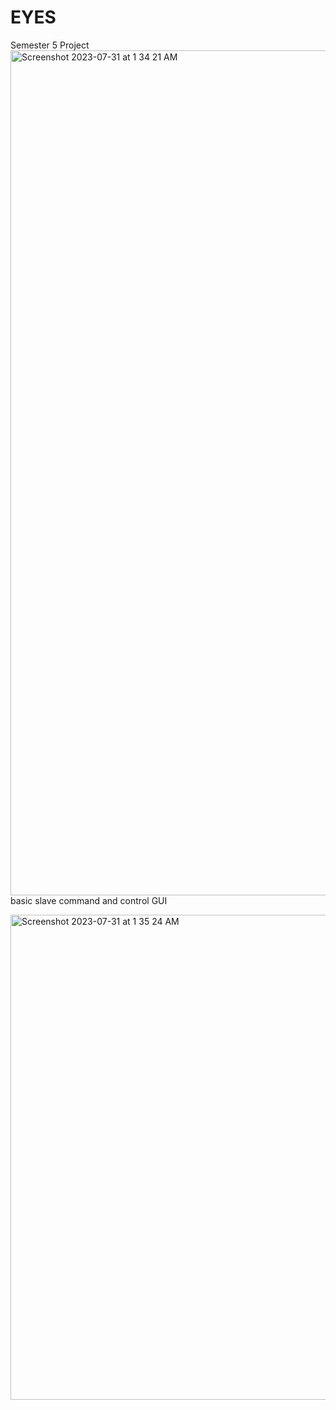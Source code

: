 # EYES
Semester 5 Project
<img width="1352" alt="Screenshot 2023-07-31 at 1 34 21 AM" src="https://github.com/anshooool/EYES/assets/140979513/ee46c3c8-fa30-4495-bc91-0d72f0c746b8">
basic slave command and control GUI

<img width="776" alt="Screenshot 2023-07-31 at 1 35 24 AM" src="https://github.com/anshooool/EYES/assets/140979513/d9eb99b4-80c7-4955-adf5-4a5a06d6ad76">
